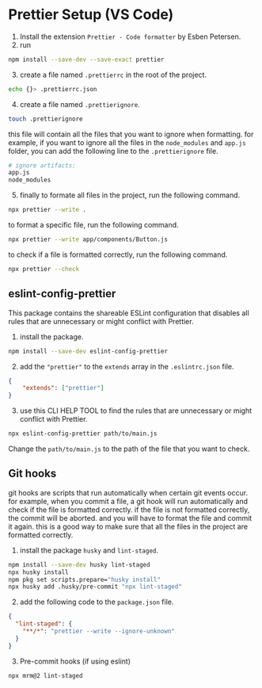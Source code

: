 # Prettier Setup (VS Code)

1. Install the extension `Prettier - Code formatter` by Esben Petersen.
2. run
```bash
npm install --save-dev --save-exact prettier
```
3. create a file named `.prettierrc` in the root of the project.
```bash
echo {}> .prettierrc.json
```
4. create a file named `.prettierignore`.

```bash
touch .prettierignore
```
this file will contain all the files that you want to ignore when formatting. for example, if you want to ignore all the files in the `node_modules` and `app.js` folder, you can add the following line to the `.prettierignore` file.

```bash
# ignore artifacts:
app.js
node_modules
``` 

5. finally to formate all files in the project, run the following command.

```bash
npx prettier --write .
```

to format a specific file, run the following command.

```bash
npx prettier --write app/components/Button.js
```

to check if a file is formatted correctly, run the following command.

```bash
npx prettier --check
```

## eslint-config-prettier

This package contains the shareable ESLint configuration that disables all rules that are unnecessary or might conflict with Prettier.

1. install the package.

```bash
npm install --save-dev eslint-config-prettier
```

2. add the `"prettier"` to the `extends` array in the `.eslintrc.json` file.

```json
{
    "extends": ["prettier"]
}
```

3. use this CLI HELP TOOL to find the rules that are unnecessary or might conflict with Prettier.

```bash
npx eslint-config-prettier path/to/main.js
```
Change the `path/to/main.js` to the path of the file that you want to check.

## Git hooks 
git hooks are scripts that run automatically when certain git events occur. for example, when you commit a file, a git hook will run automatically and check if the file is formatted correctly. if the file is not formatted correctly, the commit will be aborted. and you will have to format the file and commit it again. this is a good way to make sure that all the files in the project are formatted correctly.

1. install the package `husky` and `lint-staged`.

```bash
npm install --save-dev husky lint-staged
npx husky install
npm pkg set scripts.prepare="husky install"
npx husky add .husky/pre-commit "npx lint-staged"
```

2. add the following code to the `package.json` file.

```json
{
  "lint-staged": {
    "**/*": "prettier --write --ignore-unknown"
  }
}
```

3. Pre-commit hooks (if using eslint)

```bash
npx mrm@2 lint-staged
```






